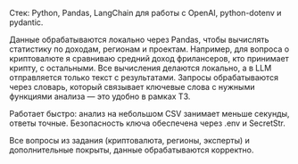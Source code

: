 Стек: Python, Pandas, LangChain для работы с OpenAI, python-dotenv и pydantic.

Данные обрабатываются локально через Pandas, чтобы вычислять статистику по доходам, регионам и проектам. Например, для
вопроса о
криптовалюте я сравниваю средний доход фрилансеров, кто принимает крипту, с остальными. Все вычисления делаются
локально, а в LLM отправляется только текст с результатами. Запросы обрабатываются через словарь,
который связывает ключевые слова с нужными функциями анализа — это удобно в рамках ТЗ.

Работает быстро: анализ на небольшом CSV занимает меньше секунды, ответы точные.
Безопасность ключа обеспечена через .env и SecretStr.

Все вопросы из задания (криптовалюта, регионы, эксперты) и дополнительные покрыты,
данные обрабатываются корректно.